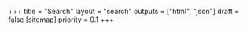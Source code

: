 +++
title = "Search"
layout = "search"
outputs = ["html", "json"]
draft = false
[sitemap]
  priority = 0.1
+++